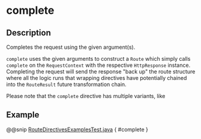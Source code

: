 <a id="complete-java"></a>
# complete

## Description

Completes the request using the given argument(s).

`complete` uses the given arguments to construct a `Route` which simply calls `complete` on the `RequestContext`
with the respective `HttpResponse` instance.
Completing the request will send the response "back up" the route structure where all the logic runs that wrapping
directives have potentially chained into the `RouteResult` future transformation chain.

Please note that the `complete` directive has multiple variants, like 

## Example

@@snip [RouteDirectivesExamplesTest.java](../../../../../../../test/java/docs/http/javadsl/server/directives/RouteDirectivesExamplesTest.java) { #complete }